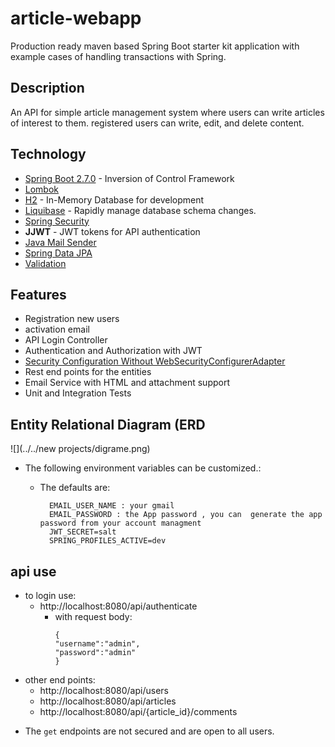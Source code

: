 # article-webapp
Production ready maven based Spring Boot starter kit application with example cases of handling transactions with Spring.

## Description
An API for simple article management system where users can write articles of interest to them. registered users can write, edit, and delete content.

## Technology
* [Spring Boot 2.7.0](https://projects.spring.io/spring-boot/) - Inversion of Control Framework
* [Lombok](https://projectlombok.org/)
* [H2](http://www.h2database.com/) - In-Memory Database for development
* [Liquibase](https://liquibase.org/) - Rapidly manage database schema changes.
* [Spring Security](https://docs.spring.io/spring-boot/docs/2.6.7/reference/htmlsingle/#boot-features-security)
* **JJWT**            - JWT tokens for API authentication
* [Java Mail Sender](https://docs.spring.io/spring-boot/docs/2.6.7/reference/htmlsingle/#boot-features-email)
* [Spring Data JPA](https://docs.spring.io/spring-boot/docs/2.6.7/reference/htmlsingle/#boot-features-jpa-and-spring-data)
* [Validation](https://docs.spring.io/spring-boot/docs/2.6.7/reference/htmlsingle/#boot-features-validation)

## Features
- Registration new users
- activation email
- API Login Controller
- Authentication and Authorization with JWT
- [Security Configuration Without WebSecurityConfigurerAdapter](https://spring.io/blog/2022/02/21/spring-security-without-the-websecurityconfigureradapter#ldap-authentication)
- Rest end points for the entities 
- Email Service with HTML and attachment support
- Unit and Integration Tests
## Entity Relational Diagram (ERD
![](../../new projects/digrame.png)
* The following environment variables can be customized.:

  - The defaults are:

          EMAIL_USER_NAME : your gmail 
          EMAIL_PASSWORD : the App password , you can  generate the app password from your account managment
          JWT_SECRET=salt
          SPRING_PROFILES_ACTIVE=dev

## api use
- to login use:
    - http://localhost:8080/api/authenticate
        - with request body:
          ```
          {
          "username":"admin",
          "password":"admin"
          }
          ```
- other end points:
    - http://localhost:8080/api/users
    - http://localhost:8080/api/articles
    - http://localhost:8080/api/{article_id}/comments
* The `get` endpoints are not secured and are open to all users.